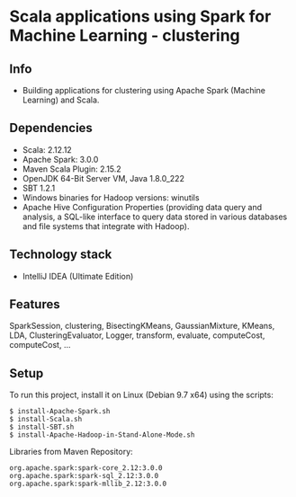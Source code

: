 # Scala applications using Spark for Machine Learning - clustering

## Info
* Building applications for clustering using Apache Spark (Machine Learning) and Scala.
	
## Dependencies
* Scala: 2.12.12
* Apache Spark: 3.0.0 
* Maven Scala Plugin: 2.15.2
* OpenJDK 64-Bit Server VM, Java 1.8.0_222
* SBT 1.2.1
* Windows binaries for Hadoop versions: winutils
* Apache Hive Configuration Properties (providing data query and analysis, a SQL-like interface to query data stored in various databases and file systems that integrate with Hadoop).

## Technology stack
* IntelliJ IDEA (Ultimate Edition)

## Features
SparkSession, clustering, BisectingKMeans, GaussianMixture, KMeans, LDA, ClusteringEvaluator, Logger, transform, evaluate, computeCost, computeCost, ...

## Setup
To run this project, install it on Linux (Debian 9.7 x64) using the scripts:

```
$ install-Apache-Spark.sh
$ install-Scala.sh
$ install-SBT.sh
$ install-Apache-Hadoop-in-Stand-Alone-Mode.sh
```

Libraries from Maven Repository:

```
org.apache.spark:spark-core_2.12:3.0.0
org.apache.spark:spark-sql_2.12:3.0.0
org.apache.spark:spark-mllib_2.12:3.0.0
```
